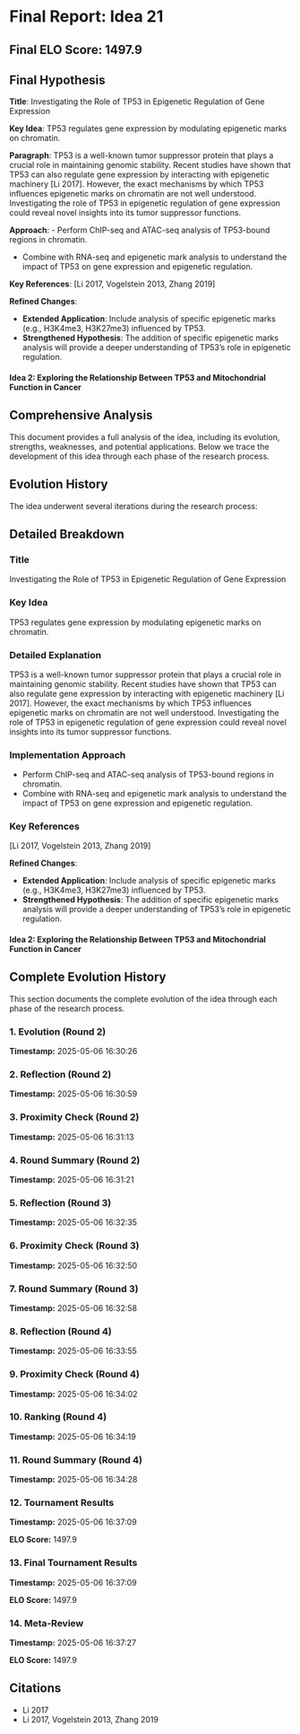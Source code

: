 # Final Report: Idea 21

## Final ELO Score: 1497.9

## Final Hypothesis

**Title**: Investigating the Role of TP53 in Epigenetic Regulation of Gene Expression

**Key Idea**: TP53 regulates gene expression by modulating epigenetic marks on chromatin.

**Paragraph**: TP53 is a well-known tumor suppressor protein that plays a crucial role in maintaining genomic stability. Recent studies have shown that TP53 can also regulate gene expression by interacting with epigenetic machinery [Li 2017]. However, the exact mechanisms by which TP53 influences epigenetic marks on chromatin are not well understood. Investigating the role of TP53 in epigenetic regulation of gene expression could reveal novel insights into its tumor suppressor functions.

**Approach**: - Perform ChIP-seq and ATAC-seq analysis of TP53-bound regions in chromatin.
- Combine with RNA-seq and epigenetic mark analysis to understand the impact of TP53 on gene expression and epigenetic regulation.

**Key References**: [Li 2017, Vogelstein 2013, Zhang 2019]

**Refined Changes**: 
- **Extended Application**: Include analysis of specific epigenetic marks (e.g., H3K4me3, H3K27me3) influenced by TP53.
- **Strengthened Hypothesis**: The addition of specific epigenetic marks analysis will provide a deeper understanding of TP53’s role in epigenetic regulation.

#### Idea 2: Exploring the Relationship Between TP53 and Mitochondrial Function in Cancer

## Comprehensive Analysis

This document provides a full analysis of the idea, including its evolution, strengths, weaknesses, and potential applications. Below we trace the development of this idea through each phase of the research process.

## Evolution History

The idea underwent several iterations during the research process:

## Detailed Breakdown

### Title

Investigating the Role of TP53 in Epigenetic Regulation of Gene Expression

### Key Idea

TP53 regulates gene expression by modulating epigenetic marks on chromatin.

### Detailed Explanation

TP53 is a well-known tumor suppressor protein that plays a crucial role in maintaining genomic stability. Recent studies have shown that TP53 can also regulate gene expression by interacting with epigenetic machinery [Li 2017]. However, the exact mechanisms by which TP53 influences epigenetic marks on chromatin are not well understood. Investigating the role of TP53 in epigenetic regulation of gene expression could reveal novel insights into its tumor suppressor functions.

### Implementation Approach

- Perform ChIP-seq and ATAC-seq analysis of TP53-bound regions in chromatin.
- Combine with RNA-seq and epigenetic mark analysis to understand the impact of TP53 on gene expression and epigenetic regulation.

### Key References

[Li 2017, Vogelstein 2013, Zhang 2019]

**Refined Changes**: 
- **Extended Application**: Include analysis of specific epigenetic marks (e.g., H3K4me3, H3K27me3) influenced by TP53.
- **Strengthened Hypothesis**: The addition of specific epigenetic marks analysis will provide a deeper understanding of TP53’s role in epigenetic regulation.

#### Idea 2: Exploring the Relationship Between TP53 and Mitochondrial Function in Cancer

## Complete Evolution History

This section documents the complete evolution of the idea through each phase of the research process.

### 1. Evolution (Round 2)
**Timestamp:** 2025-05-06 16:30:26



### 2. Reflection (Round 2)
**Timestamp:** 2025-05-06 16:30:59



### 3. Proximity Check (Round 2)
**Timestamp:** 2025-05-06 16:31:13



### 4. Round Summary (Round 2)
**Timestamp:** 2025-05-06 16:31:21



### 5. Reflection (Round 3)
**Timestamp:** 2025-05-06 16:32:35



### 6. Proximity Check (Round 3)
**Timestamp:** 2025-05-06 16:32:50



### 7. Round Summary (Round 3)
**Timestamp:** 2025-05-06 16:32:58



### 8. Reflection (Round 4)
**Timestamp:** 2025-05-06 16:33:55



### 9. Proximity Check (Round 4)
**Timestamp:** 2025-05-06 16:34:02



### 10. Ranking (Round 4)
**Timestamp:** 2025-05-06 16:34:19



### 11. Round Summary (Round 4)
**Timestamp:** 2025-05-06 16:34:28



### 12. Tournament Results
**Timestamp:** 2025-05-06 16:37:09

**ELO Score:** 1497.9



### 13. Final Tournament Results
**Timestamp:** 2025-05-06 16:37:09

**ELO Score:** 1497.9



### 14. Meta-Review
**Timestamp:** 2025-05-06 16:37:27

**ELO Score:** 1497.9



## Citations

- Li 2017
- Li 2017, Vogelstein 2013, Zhang 2019
